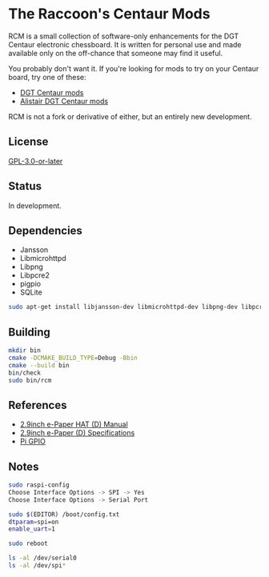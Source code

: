 # The Raccoon's Centaur Mods

RCM is a small collection of software-only enhancements for the DGT Centaur
electronic chessboard. It is written for personal use and made available only
on the off-chance that someone may find it useful.

You probably don't want it. If you're looking for mods to try on your Centaur
board, try one of these:

-   [DGT Centaur mods](https://github.com/DGTCentaurMods/DGTCentaurMods)
-   [Alistair DGT Centaur mods](https://github.com/Alistair-Crompton/DGTCentaurMods)

RCM is not a fork or derivative of either, but an entirely new development.

## License

[GPL-3.0-or-later](COPYING)

## Status

In development.

## Dependencies

-   Jansson
-   Libmicrohttpd
-   Libpng
-   Libpcre2
-   pigpio
-   SQLite

```bash
sudo apt-get install libjansson-dev libmicrohttpd-dev libpng-dev libpcre2-dev libpgipio-dev libsqlite3-dev
```

## Building

```bash
mkdir bin
cmake -DCMAKE_BUILD_TYPE=Debug -Bbin
cmake --build bin
bin/check
sudo bin/rcm
```

## References

-   [2.9inch e-Paper HAT (D) Manual](<https://www.waveshare.com/wiki/2.9inch_e-Paper_HAT_(D)>)
-   [2.9inch e-Paper (D) Specifications](https://files.waveshare.com/upload/b/b5/2.9inch_e-Paper_%28D%29_Specification.pdf)
-   [Pi GPIO](https://abyz.me.uk/rpi/pigpio/cif.html)

## Notes

```bash
sudo raspi-config
Choose Interface Options -> SPI -> Yes
Choose Interface Options -> Serial Port

sudo $(EDITOR) /boot/config.txt
dtparam=spi=on
enable_uart=1

sudo reboot

ls -al /dev/serial0
ls -al /dev/spi*
```

